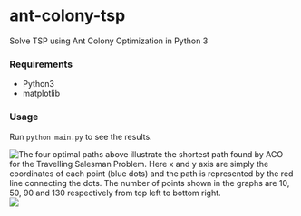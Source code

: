 # ant-colony-tsp
Solve TSP using Ant Colony Optimization in Python 3

### Requirements
* Python3
* matplotlib

### Usage
Run `python main.py` to see the results.

![The four optimal  paths above illustrate the shortest path found by ACO for the Travelling Salesman Problem. Here x and y axis are simply the coordinates of each point (blue dots) and the path is represented by the red line connecting the dots. The number of points shown in the graphs are 10, 50, 90 and 130 respectively from top left to bottom right.](https://github.com/10-zin/acotsp/blob/master/shortest_path_graphs/path_graphs.png)
![](https://github.com/10-zin/acotsp/blob/master/Figure_1.png)
